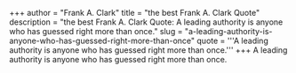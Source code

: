 +++
author = "Frank A. Clark"
title = "the best Frank A. Clark Quote"
description = "the best Frank A. Clark Quote: A leading authority is anyone who has guessed right more than once."
slug = "a-leading-authority-is-anyone-who-has-guessed-right-more-than-once"
quote = '''A leading authority is anyone who has guessed right more than once.'''
+++
A leading authority is anyone who has guessed right more than once.
